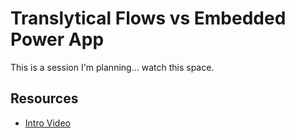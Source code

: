 # Translytical Flows vs Embedded Power App

This is a session I'm planning... watch this space.

## Resources

* [Intro Video](https://www.youtube.com/watch?v=CUQRoR0yz8g)